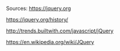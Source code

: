 Sources:
https://jquery.org

https://jquery.org/history/

http://trends.builtwith.com/javascript/jQuery

https://en.wikipedia.org/wiki/JQuery
